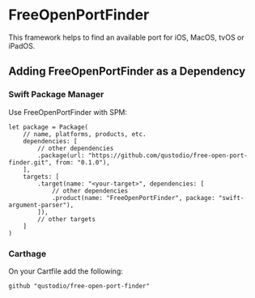 # FreeOpenPortFinder

This framework helps to find an available port for iOS, MacOS, tvOS or iPadOS.

## Adding FreeOpenPortFinder as a Dependency

### Swift Package Manager

Use FreeOpenPortFinder with SPM:

```
let package = Package(
    // name, platforms, products, etc.
    dependencies: [
        // other dependencies
        .package(url: "https://github.com/qustodio/free-open-port-finder.git", from: "0.1.0"),
    ],
    targets: [
        .target(name: "<your-target>", dependencies: [
            // other dependencies
            .product(name: "FreeOpenPortFinder", package: "swift-argument-parser"),
        ]),
        // other targets
    ]
)
```

### Carthage

On your Cartfile add the following:

```
github "qustodio/free-open-port-finder"
```
